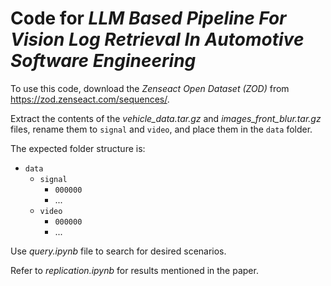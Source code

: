 # Code for *LLM Based Pipeline For Vision Log Retrieval In Automotive Software Engineering*



To use this code, download the *Zenseact Open Dataset (ZOD)* from https://zod.zenseact.com/sequences/.

Extract the contents of the *vehicle_data.tar.gz* and *images_front_blur.tar.gz* files, rename them to `signal` and `video`, and place them in the `data` folder.

The expected folder structure is:

- `data`
  - `signal`
    - `000000`
    - ...
  - `video`
    - `000000`
    - ...

Use *query.ipynb* file to search for desired scenarios. 

Refer to  *replication.ipynb* for results mentioned in the paper.
